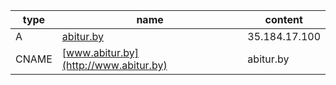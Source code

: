 | type   | name                                  | content       |
|--------|---------------------------------------|---------------|
| A      | [abitur.by](http://abitur.by)         | 35.184.17.100 |
| CNAME  | [www.abitur.by](http://www.abitur.by) | abitur.by     |
